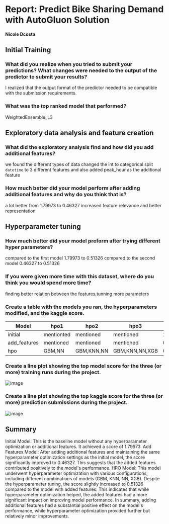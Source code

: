 # Report: Predict Bike Sharing Demand with AutoGluon Solution
#### Nicole Dcosta

## Initial Training
### What did you realize when you tried to submit your predictions? What changes were needed to the output of the predictor to submit your results?
 I realized that the output format of the predictor needed to be compatible with the submission requirements.

### What was the top ranked model that performed?
 WeightedEnsemble_L3

## Exploratory data analysis and feature creation
### What did the exploratory analysis find and how did you add additional features?
we found the different types of  data changed the int to categorical split `datetime` to 3 different features and also added peak_hour as the additional feature 

### How much better did your model perform after adding additional features and why do you think that is?
a lot better from 1.79973 to 0.46327
increased feature relevance and better representation

## Hyperparameter tuning
### How much better did your model preform after trying different hyper parameters?
compared to the first model 1.79973 to 0.51326 
compared to the second model 0.46327 to 0.51326 

### If you were given more time with this dataset, where do you think you would spend more time?
finding better relation between the features,tunning more parameters


### Create a table with the models you ran, the hyperparameters modified, and the kaggle score.


| Model         | hpo1         | hpo2          | hpo3           | Score   |
|---------------|--------------|---------------|----------------|---------|
| initial       | mentionted   | mentioned     | mentioned      | 1.79973 |
| add_features  | mentioned    | mentioned     | mentioned      | 0.46327 |
| hpo           | GBM,NN       | GBM,KNN,NN    | GBM,KNN,NN,XGB | 0.51326 |


### Create a line plot showing the top model score for the three (or more) training runs during the project.

![image](https://github.com/Nicole09999/bike_rentals_prediction/assets/106644205/93598bbd-f5bb-4196-8936-2337c0ad396d)


### Create a line plot showing the top kaggle score for the three (or more) prediction submissions during the project.
![image](https://github.com/Nicole09999/bike_rentals_prediction/assets/106644205/b4cbc766-e1ef-4338-98ed-110dda2cb3a8)


## Summary
Initial Model: This is the baseline model without any hyperparameter optimization or additional features. It achieved a score of 1.79973.
Add Features Model: After adding additional features and maintaining the same hyperparameter optimization settings as the initial model, the score significantly improved to 0.46327. This suggests that the added features contributed positively to the model's performance.
HPO Model: This model underwent hyperparameter optimization with various configurations, including different combinations of models (GBM, KNN, NN, XGB). Despite the hyperparameter tuning, the score slightly increased to 0.51326 compared to the model with added features. This indicates that while hyperparameter optimization helped, the added features had a more significant impact on improving model performance.
In summary, adding additional features had a substantial positive effect on the model's performance, while hyperparameter optimization provided further but relatively minor improvements.
